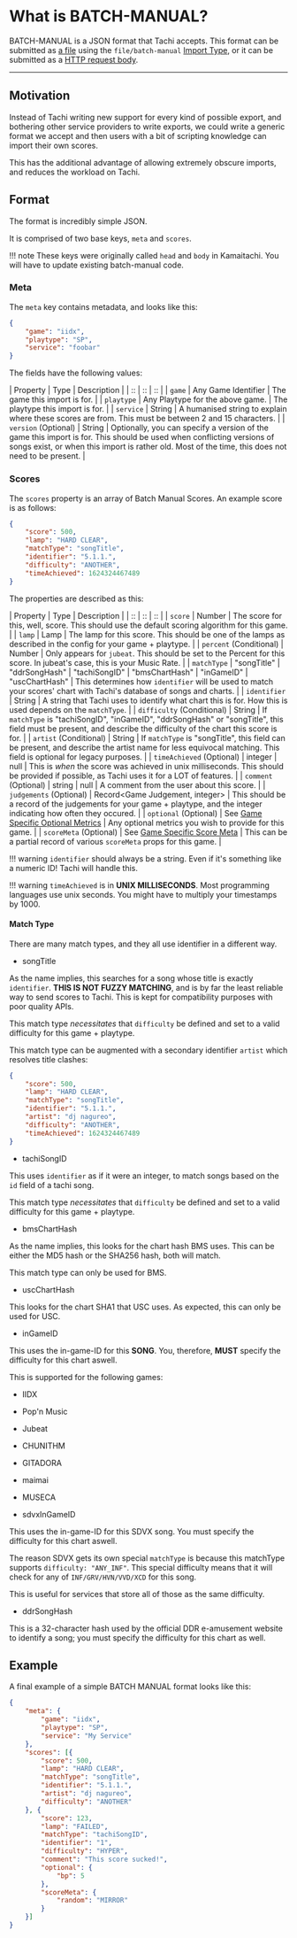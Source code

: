# What is BATCH-MANUAL?

BATCH-MANUAL is a JSON format that Tachi accepts.
This format can be submitted as [a file](../../api/routes/import.md#import-scores-from-a-file)
using the `file/batch-manual` [Import Type](../import/import-types.md), or it can be submitted as a
[HTTP request body](./direct-manual.md).

*****

## Motivation

Instead of Tachi writing new support for every kind of
possible export, and bothering other service providers
to write exports, we could write a generic format we accept
and then users with a bit of scripting knowledge can import
their own scores.

This has the additional advantage of allowing extremely
obscure imports, and reduces the workload on Tachi.

## Format

The format is incredibly simple JSON.

It is comprised of two base keys, `meta` and `scores`.

!!! note
	These keys were originally called `head` and `body` in Kamaitachi. You will have to update
	existing batch-manual code.

### Meta

The `meta` key contains metadata, and looks like this:

```json
{
	"game": "iidx",
	"playtype": "SP",
	"service": "foobar"
}
```

The fields have the following values:

| Property | Type | Description |
| :: | :: | :: |
| `game` | Any Game Identifier | The game this import is for. |
| `playtype` | Any Playtype for the above game. | The playtype this import is for. |
| `service` | String | A humanised string to explain where these scores are from. This must be between 2 and 15 characters. |
| `version` (Optional) | String | Optionally, you can specify a version of the game this import is for. This should be used when conflicting versions of songs exist, or when this import is rather old. Most of the time, this does not need to be present. |

### Scores

The `scores` property is an array of Batch Manual Scores. An example
score is as follows:

```json
{
	"score": 500,
	"lamp": "HARD CLEAR",
	"matchType": "songTitle",
	"identifier": "5.1.1.",
	"difficulty": "ANOTHER",
	"timeAchieved": 1624324467489
}
```

The properties are described as this:

| Property | Type | Description |
| :: | :: | :: |
| `score` | Number | The score for this, well, score. This should use the default scoring algorithm for this game. |
| `lamp` | Lamp | The lamp for this score. This should be one of the lamps as described in the config for your game + playtype. |
| `percent` (Conditional) | Number | Only appears for `jubeat`. This should be set to the Percent for this score. In jubeat's case, this is your Music Rate. |
| `matchType` | "songTitle" \| "ddrSongHash" \| "tachiSongID" \| "bmsChartHash" \| "inGameID" \| "uscChartHash" | This determines how `identifier` will be used to match your scores' chart with Tachi's database of songs and charts. |
| `identifier` | String | A string that Tachi uses to identify what chart this is for. How this is used depends on the `matchType`. |
| `difficulty` (Conditional) | String | If `matchType` is "tachiSongID", "inGameID", "ddrSongHash" or "songTitle", this field must be present, and describe the difficulty of the chart this score is for. |
| `artist` (Conditional) | String | If `matchType` is "songTitle", this field can be present, and describe the artist name for less equivocal matching. This field is optional for legacy purposes. |
| `timeAchieved` (Optional) | integer \| null | This is *when* the score was achieved in unix milliseconds. This should be provided if possible, as Tachi uses it for a LOT of features. |
| `comment` (Optional) | string \| null | A comment from the user about this score. |
| `judgements` (Optional) | Record&lt;Game Judgement, integer&gt; | This should be a record of the judgements for your game + playtype, and the integer indicating how often they occured. |
| `optional` (Optional) | See [Game Specific Optional Metrics](../../schemas/score.md#game-specific) | Any optional metrics you wish to provide for this game. |
| `scoreMeta` (Optional) | See [Game Specific Score Meta](../../schemas/score.md#game-specific) | This can be a partial record of various `scoreMeta` props for this game. |

!!! warning
	`identifier` should always be a string. Even if it's something like a numeric ID! Tachi will handle this.

!!! warning
	`timeAchieved` is in **UNIX MILLISECONDS**. Most programming languages use unix seconds. You might have to
	multiply your timestamps by 1000.

#### Match Type

There are many match types, and they all use identifier
in a different way.

- songTitle

As the name implies, this searches for a song whose title
is exactly `identifier`. **THIS IS NOT FUZZY MATCHING**,
and is by far the least reliable way to send scores to
Tachi. This is kept for compatibility purposes with poor quality APIs.

This match type *necessitates* that `difficulty` be defined
and set to a valid difficulty for this game + playtype.

This match type can be augmented with a secondary identifier `artist`
which resolves title clashes:

```json
{
	"score": 500,
	"lamp": "HARD CLEAR",
	"matchType": "songTitle",
	"identifier": "5.1.1.",
	"artist": "dj nagureo",
	"difficulty": "ANOTHER",
	"timeAchieved": 1624324467489
}
```

- tachiSongID

This uses `identifier` as if it were an integer, to match
songs based on the `id` field of a tachi song.

This match type *necessitates* that `difficulty` be defined
and set to a valid difficulty for this game + playtype.

- bmsChartHash

As the name implies, this looks for the chart hash BMS
uses. This can be either the MD5 hash or the SHA256 hash,
both will match.

This match type can only be used for BMS.

- uscChartHash

This looks for the chart SHA1 that USC uses. As expected, this
can only be used for USC.

- inGameID

This uses the in-game-ID for this **SONG**. You, therefore,
**MUST** specify the difficulty for this chart aswell.

This is supported for the following games:

- IIDX
- Pop'n Music
- Jubeat
- CHUNITHM
- GITADORA
- maimai
- MUSECA

- sdvxInGameID

This uses the in-game-ID for this SDVX song. You must specify
the difficulty for this chart aswell.

The reason SDVX gets its own special `matchType` is because this
matchType supports `difficulty: "ANY_INF"`. This special difficulty
means that it will check for any of `INF/GRV/HVN/VVD/XCD` for this song.

This is useful for services that store all of those as the same difficulty.

- ddrSongHash

This is a 32-character hash used by the official DDR e-amusement website to
identify a song; you must specify the difficulty for this chart as well.

## Example

A final example of a simple BATCH MANUAL format
looks like this:

```json
{
	"meta": {
		"game": "iidx",
		"playtype": "SP",
		"service": "My Service"
	},
	"scores": [{
		"score": 500,
		"lamp": "HARD CLEAR",
		"matchType": "songTitle",
		"identifier": "5.1.1.",
		"artist": "dj nagureo",
		"difficulty": "ANOTHER"
	}, {
		"score": 123,
		"lamp": "FAILED",
		"matchType": "tachiSongID",
		"identifier": "1",
		"difficulty": "HYPER",
		"comment": "This score sucked!",
		"optional": {
			"bp": 5
		},
		"scoreMeta": {
			"random": "MIRROR"
		}
	}]
}
```
